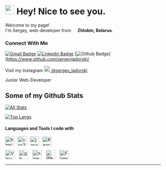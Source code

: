 <h1><img src="https://emojis.slackmojis.com/emojis/images/1531849430/4246/blob-sunglasses.gif?1531849430" width="30"/> Hey! Nice to see you.</h1>  

<p>Welcome to my page! </br> I'm Sergey, web-developer from <img src="https://cdn-icons.flaticon.com/png/512/5315/premium/5315671.png?token=exp=1642942184~hmac=570f68e30cd022324e8fce8ceeb4ca64" width="13"/> <b>Zhlobin, Belarus</b>.</p>  
  
### Connect With Me
[![Gmail Badge](https://img.shields.io/badge/-sergeyladorski@gmail.com-c14438?style=flat&logo=Gmail&logoColor=white&link=mailto:sergeyladorski@gmail.com)](mailto:sergeyladorski@gmail.com)   [![Linkedin Badge](https://img.shields.io/badge/-sergeyladorski-0072b1?style=flat&logo=Linkedin&logoColor=white&link=https://www.linkedin.com/in/sergeyladorski/)](https://www.linkedin.com/in/sergeyladorski/)   [![Github Badge](https://img.shields.io/badge/-sergeyladorski-grey?style=flat&logo=github&logoColor=white&link=https://github.com/sergeyladorski/)](https://www.github.com/sergeyladorski/  
  
<p>Visit my Instagram <a href="https://www.instagram.com/sergey_ladorski/" target="_blank"><img src="https://upload.wikimedia.org/wikipedia/commons/thumb/e/e7/Instagram_logo_2016.svg/1024px-Instagram_logo_2016.svg.png" width="20"/> @sergey_ladorski</a></p>


<p align='left'>Junior Web-Developer</p>  

## Some of my Github Stats
[![All Stats](https://github-readme-stats-axpwmfcg3.vercel.app/api?username=sergeyladorski&show_icons=true&include_all_commits=true&count_private=true&hide=contribs)](https://github.com/sergeyladorski/github-readme-stats)  

[![Top Langs](https://github-readme-stats-axpwmfcg3.vercel.app/api/top-langs/?username=sergeyladorski&layout=compact)](https://github.com/sergeyladorski/github-readme-stats)


#### Languages and Tools I code with
<p>
	<img alt="html5" src="https://github.com/get-icon/geticon/blob/master/icons/html-5.svg" style="margin-right: 10px" width="30px" height="30px" /><img alt="css3" src="https://github.com/get-icon/geticon/blob/master/icons/css-3.svg" style="margin-right: 10px" width="30px" height="30px" /><img alt="javascript" src="https://github.com/get-icon/geticon/blob/master/icons/javascript.svg" style="margin-right: 10px" width="30px" height="30px" /><img alt="React" src="https://github.com/get-icon/geticon/blob/master/icons/react.svg" style="margin-right: 10px" width="30px" height="30px" /> 
</p>  

<p>
	<img alt="Visual Studio Code" src="https://github.com/get-icon/geticon/blob/master/icons/visual-studio-code.svg" style="margin-right: 10px" width="30px" height="30px" />
	<img alt="git" src="https://github.com/get-icon/geticon/blob/master/icons/git-icon.svg" style="margin-right: 10px" width="30px" height="30px" />
	<img alt="npm" src="https://github.com/get-icon/geticon/blob/master/icons/npm.svg" style="margin-right: 10px" width="30px" height="30px" />
	<img alt="Webpack" src="https://github.com/get-icon/geticon/blob/master/icons/webpack.svg" style="margin-right: 10px" width="30px" height="30px" />
	<img alt="Figma" src="https://github.com/get-icon/geticon/blob/master/icons/figma.svg" style="margin-right: 10px" width="30px" height="30px" />
</p>  

------------

